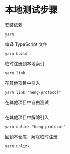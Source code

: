 # 本地测试步骤

安装依赖

```
yarn
```

编译 TypeScript 文件

```
yarn build
```

临时注册到本地索引

```
yarn link
```

在其他项目中引入

```
yarn link "heng-protocol"
```

在其他项目中自由测试

```
```

在其他项目中解除引入

```
yarn unlink "heng-protocol"
```

回到本仓库，解除临时注册

```
yarn unlink
```
